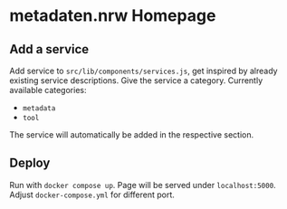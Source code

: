 # metadaten.nrw Homepage

## Add a service

Add service to `src/lib/components/services.js`, get inspired by already existing service descriptions.
Give the service a category.
Currently available categories:

- `metadata`
- `tool`

The service will automatically be added in the respective section.


## Deploy

Run with `docker compose up`.
Page will be served under `localhost:5000`.
Adjust `docker-compose.yml` for different port.

